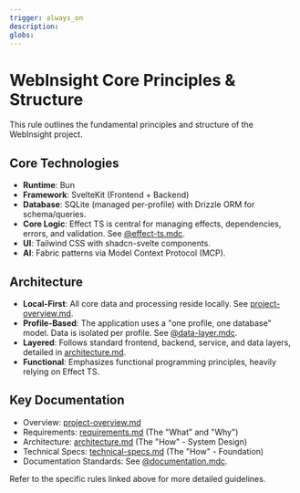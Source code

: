 ```yaml
---
trigger: always_on
description: 
globs: 
---
```

# WebInsight Core Principles & Structure

This rule outlines the fundamental principles and structure of the WebInsight project.

## Core Technologies

- **Runtime**: Bun
- **Framework**: SvelteKit (Frontend + Backend)
- **Database**: SQLite (managed per-profile) with Drizzle ORM for schema/queries.
- **Core Logic**: Effect TS is central for managing effects, dependencies, errors, and validation. See [@effect-ts.mdc](mdc:.cursor/rules/effect-ts.mdc).
- **UI**: Tailwind CSS with shadcn-svelte components.
- **AI**: Fabric patterns via Model Context Protocol (MCP).

## Architecture

- **Local-First**: All core data and processing reside locally. See [project-overview.md](mdc:documentation/project-overview.md).
- **Profile-Based**: The application uses a "one profile, one database" model. Data is isolated per profile. See [@data-layer.mdc](mdc:.cursor/rules/data-layer.mdc).
- **Layered**: Follows standard frontend, backend, service, and data layers, detailed in [architecture.md](mdc:documentation/architecture.md).
- **Functional**: Emphasizes functional programming principles, heavily relying on Effect TS.

## Key Documentation

- Overview: [project-overview.md](mdc:documentation/project-overview.md)
- Requirements: [requirements.md](mdc:documentation/requirements.md) (The "What" and "Why")
- Architecture: [architecture.md](mdc:documentation/architecture.md) (The "How" - System Design)
- Technical Specs: [technical-specs.md](mdc:documentation/technical-specs.md) (The "How" - Foundation)
- Documentation Standards: See [@documentation.mdc](mdc:.cursor/rules/documentation.mdc).

Refer to the specific rules linked above for more detailed guidelines.
